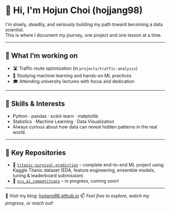 # 👋 Hi, I'm Hojun Choi (hojjang98)

I'm slowly, steadily, and seriously building my path toward becoming a data scientist.  
This is where I document my journey, one project and one lesson at a time.

---
## 🚀 What I’m working on
- 🛣️ Traffic route optimization (in `projects/traffic-analysis`)
- 🤖 Studying machine learning and hands-on ML practices
- 🎓 Attending university lectures with focus and dedication
---

## 🧠 Skills & Interests
- Python · pandas · scikit-learn · matplotlib
- Statistics · Machine Learning · Data Visualization
- Always curious about how data can reveal hidden patterns in the real world.
---

## 📂 Key Repositories
- 🚢 [`titanic-survival-prediction`](https://github.com/hojjang98/titanic-survival-prediction) – complete end-to-end ML project using Kaggle Titanic dataset (EDA, feature engineering, ensemble models, tuning & leaderboard submission)
- 🔬 [`scu_ai_competitions`](https://github.com/hojjang98/scu_ai_competitions) – in progress, coming soon!

---
📘 Visit my blog: [hojjang98.github.io](https://hojjang98.github.io/)
📫 *Feel free to explore, watch my progress, or reach out!*
